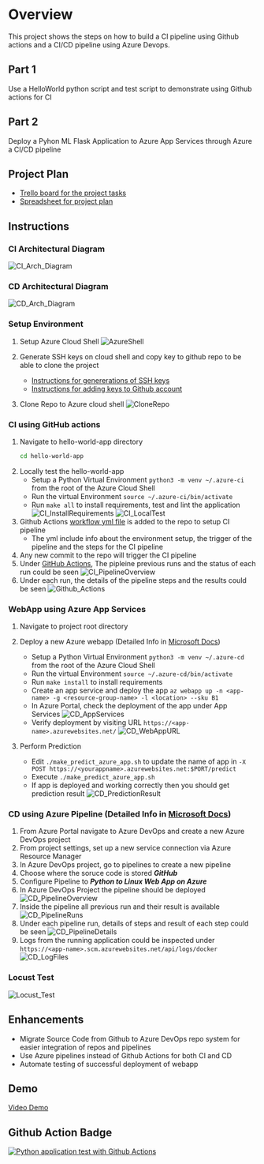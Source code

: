 # Overview
This project shows the steps on how to build a CI pipeline using Github actions and a CI/CD pipeline using Azure Devops.
## Part 1
Use a HelloWorld python script and test script to demonstrate using Github actions for CI

## Part 2
Deploy a Pyhon ML Flask Application to Azure App Services through Azure a CI/CD pipeline


## Project Plan
* [Trello board for the project tasks](https://trello.com/b/XvIAQub8/nd-ci-cd-project)
* [Spreadsheet for project plan](https://docs.google.com/spreadsheets/d/1zbUaBiTaXJB7IBoyU8Xqysn9V-tIMATd08ThGbKKnaE/edit?usp=sharing)

## Instructions

### CI Architectural Diagram
![CI_Arch_Diagram](/images/ci-diagram.png)
### CD Architectural Diagram
![CD_Arch_Diagram](/images/cd-diagram.png)

### Setup Environment
1) Setup Azure Cloud Shell
![AzureShell](/images/Start-Azure-Cloud-Shell.png)

2) Generate SSH keys on cloud shell and copy key to github repo to be able to clone the project
    * [Instructions for genererations of SSH keys](https://docs.github.com/en/authentication/connecting-to-github-with-ssh/generating-a-new-ssh-key-and-adding-it-to-the-ssh-agent)  
    * [Instructions for adding keys to Github account](https://docs.github.com/en/authentication/connecting-to-github-with-ssh/adding-a-new-ssh-key-to-your-github-account)

3) Clone Repo to Azure cloud shell
![CloneRepo](/images/Clone-Repo.png)

### CI using GitHub actions

1) Navigate to hello-world-app directory
    ```bash
    cd hello-world-app
    ```
2) Locally test the hello-world-app
    *  Setup a Python Virtual Environment ``` python3 -m venv ~/.azure-ci ``` from the root of the Azure Cloud Shell
    *  Run the virtual Environment ``` source ~/.azure-ci/bin/activate ```
    *  Run ``` make all ``` to install requirements, test and lint the application 
    ![CI_InstallRequirements](/images/CI_InstallRequirements.png)
    ![CI_LocalTest](/images/CI_LocalTest.png)
3) Github Actions [workflow yml file](https://github.com/mo-badreldin/nd082-azure-devops-project/blob/main/.github/workflows/pythonapp.yml) is added to the repo to setup CI pipeline
    * The yml include info about the environment setup, the trigger of the pipeline and the steps for the CI pipeline
 4) Any new commit to the repo will trigger the CI pipeline 
 5) Under [GitHub Actions](https://github.com/mo-badreldin/nd082-azure-devops-project/actions), The pipleine previous runs and the status of each run could be seen
    ![CI_PipelineOverview](/images/CI_PipelineOverview.png)
 7) Under each run, the details of the pipeline steps and the results could be seen
    ![Github_Actions](/images/Github_Actions.png)


### WebApp using Azure App Services
1) Navigate to project root directory

2) Deploy a new Azure webapp (Detailed Info in [Microsoft Docs](https://docs.microsoft.com/en-us/azure/app-service/quickstart-python?tabs=flask%2Cwindows%2Cazure-cli%2Cvscode-deploy%2Cdeploy-instructions-azportal%2Cterminal-bash%2Cdeploy-instructions-zip-azcli))
    * Setup a Python Virtual Environment ``` python3 -m venv ~/.azure-cd ``` from the root of the Azure Cloud Shell
    * Run the virtual Environment ``` source ~/.azure-cd/bin/activate ```
    * Run ``` make install ``` to install requirements
    * Create an app service and deploy the app ``` az webapp up -n <app-name> -g <resource-group-name> -l <location> --sku B1 ```
    * In Azure Portal, check the deployment of the app under App Services
        ![CD_AppServices](/images/CD_AppServices.png) 
    * Verify deployment by visiting URL ``` https://<app-name>.azurewebsites.net/ ```
        ![CD_WebAppURL](/images/CD_WebAppURL.png)

3) Perform Prediction
    * Edit ``` ./make_predict_azure_app.sh ``` to update the name of app in ``` -X POST https://<yourappname>.azurewebsites.net:$PORT/predict ```
    * Execute ``` ./make_predict_azure_app.sh ```
    * If app is deployed and working correctly then you should get prediction result
        ![CD_PredictionResult](/images/CD_PredictionResult.png)

### CD using Azure Pipeline (Detailed Info in [Microsoft Docs](https://docs.microsoft.com/en-us/azure/devops/pipelines/ecosystems/python-webapp?view=azure-devops&WT.mc_id=udacity_learn-wwl))  
1) From Azure Portal navigate to Azure DevOps and create a new Azure DevOps project
2) From project settings, set up a new service connection via Azure Resource Manager
3) In Azure DevOps project, go to pipelines to create a new pipeline
4) Choose where the soruce code is stored ***GitHub***
5) Configure Pipeline to ***Python to Linux Web App on Azure***
6) In Azure DevOps Project the pipeline should be deployed
    ![CD_PipelineOverview](/images/CD_PipelineOverview.png)
7) Inside the pipeline all previous run and their result is available
    ![CD_PipelineRuns](/images/CD_PipelineRuns.png)
8) Under each pipeline run, details of steps and result of each step could be seen
    ![CD_PipelineDetails](/images/CD_PipelineDetails.png)
9) Logs from the running application could be inspected under ``` https://<app-name>.scm.azurewebsites.net/api/logs/docker ```
    ![CD_LogFiles](/images/CD_LogFiles.png)
 
### Locust Test
![Locust_Test](/images/Locust_Test.png)

## Enhancements

* Migrate Source Code from Github to Azure DevOps repo system for easier integration of repos and pipelines
* Use Azure pipelines instead of Github Actions for both CI and CD
* Automate testing of successful deployment of webapp 

## Demo 

[Video Demo](https://youtu.be/gIgK68FxyJ0)

## Github Action Badge

[![Python application test with Github Actions](https://github.com/mo-badreldin/nd082-azure-devops-project/actions/workflows/pythonapp.yml/badge.svg?branch=main)](https://github.com/mo-badreldin/nd082-azure-devops-project/actions/workflows/pythonapp.yml)
